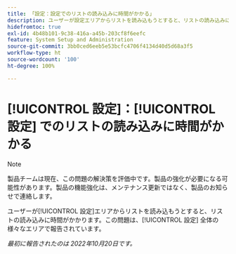 ```yaml
---
title: 「設定：設定でのリストの読み込みに時間がかかる」
description: ユーザーが設定エリアからリストを読み込もうとすると、リストの読み込みに時間がかかります。この問題は、設定全体の様々なエリアで報告されています。
hidefromtoc: true
exl-id: 4b48b101-9c38-416a-a45b-203cf8f6eefc
feature: System Setup and Administration
source-git-commit: 3bb0ced6eeb5e53bcfc4706f4134d40d5d68a3f5
workflow-type: ht
source-wordcount: '100'
ht-degree: 100%

---
```


# [!UICONTROL 設定]：[!UICONTROL 設定] でのリストの読み込みに時間がかかる

<!--Converted to story-->

>[!NOTE]
>
>製品チームは現在、この問題の解決策を評価中です。製品の強化が必要になる可能性があります。製品の機能強化は、メンテナンス更新ではなく、製品のお知らせで連絡します。

ユーザーが[!UICONTROL 設定]エリアからリストを読み込もうとすると、リストの読み込みに時間がかかります。この問題は、[!UICONTROL 設定] 全体の様々なエリアで報告されています。

_最初に報告されたのは 2022年10月20日です。_
